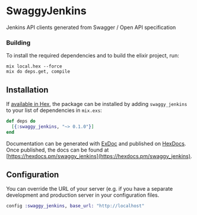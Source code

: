 # SwaggyJenkins

Jenkins API clients generated from Swagger / Open API specification

### Building

To install the required dependencies and to build the elixir project, run:
```
mix local.hex --force
mix do deps.get, compile
```

## Installation

If [available in Hex](https://hex.pm/docs/publish), the package can be installed
by adding `swaggy_jenkins` to your list of dependencies in `mix.exs`:

```elixir
def deps do
  [{:swaggy_jenkins, "~> 0.1.0"}]
end
```

Documentation can be generated with [ExDoc](https://github.com/elixir-lang/ex_doc)
and published on [HexDocs](https://hexdocs.pm). Once published, the docs can
be found at [https://hexdocs.pm/swaggy_jenkins](https://hexdocs.pm/swaggy_jenkins).


## Configuration

You can override the URL of your server (e.g. if you have a separate development and production server in your configuration files.
```elixir
config :swaggy_jenkins, base_url: "http://localhost"
```